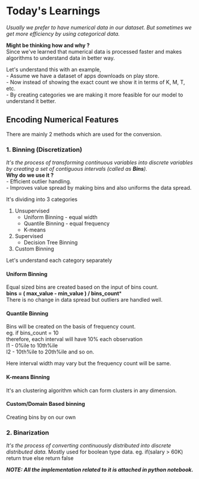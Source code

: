 # Today's Learnings
*Usually we prefer to have numerical data in our dataset. But sometimes we get more efficiency by using categorical data.*

**Might be thinking how and why ?**  
 Since we've learned that numerical data is processed faster and makes algorithms to understand data in better way.

Let's understand this with an example,  
	- Assume we have a dataset of apps downloads on play store.  
	- Now instead of showing the exact count we show it in terms of K, M, T, etc.    
	- By creating categories we are making it more feasible for our model to understand it better.  
	
## Encoding Numerical Features
There are mainly 2 methods which are used for the conversion.
### 1. Binning (Discretization)
*It's the process of transforming continuous variables into discrete variables by creating a set of contiguous intervals (called as **Bins**).*  
**Why do we use it ?**  
	- Efficient outlier handling.  
	- Improves value spread by making bins and also uniforms the data spread.  
	
It's dividing into 3 categories  
1. Unsupervised  
	- Uniform Binning - equal width  
	- Quantile Binning - equal frequency  
	-  K-means  
2. Supervised    
	-  Decision Tree Binning   
3. Custom Binning  

Let's understand each category separately  
#### Uniform Binning  
Equal sized bins are created based on the input of bins count.  
	**bins = ( max_value - min_value ) / bins_count***  
There is no change in data spread but outliers are handled well.  

#### Quantile Binning    
Bins will be created on the basis of frequency count.   
eg. if bins_count = 10  
therefore, each interval will have 10% each observation  
I1 - 0%ile to 10th%ile   
I2 - 10th%ile to 20th%ile and so on.  

Here interval width may vary but the frequency count will be same.  

#### K-means Binning
It's an clustering algorithm which can form clusters in any dimension.

#### Custom/Domain Based binning
Creating bins by on our own


### 2. Binarization
*It's the process of converting continuously distributed into discrete distributed data.*
Mostly used for boolean type data.
eg. if(salary > 60K) return true
      else return false

***NOTE: All the implementation related to it is attached in python notebook.***
